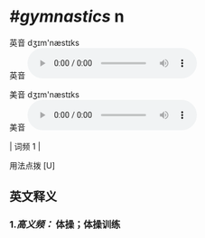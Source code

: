 # ***\#gymnastics*** n
英音 dʒɪm'næstɪks  
英音
<audio src="./media/gymnastics-B.aac" controls="controls"></audio>

美音 dʒɪm'næstɪks  
美音
<audio src="./media/gymnastics.aac" controls="controls"></audio>



| 词频 1 |  

用法点拨  [U]

英文释义
---
### 1.*高义频：* **体操；体操训练**  



